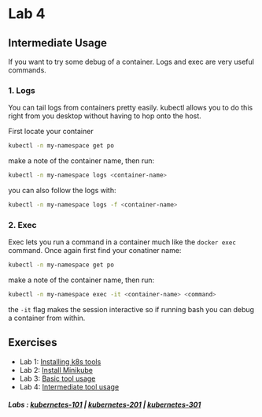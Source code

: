 # Lab 4

## Intermediate Usage

If you want to try some debug of a container. Logs and exec are very useful commands.

### 1. Logs

You can tail logs from containers pretty easily. kubectl allows you to do this right from you desktop without having to hop onto the host.

First locate your container

```bash
kubectl -n my-namespace get po
```

make a note of the container name, then run:

```bash
kubectl -n my-namespace logs <container-name>
```

you can also follow the logs with:

```bash
kubectl -n my-namespace logs -f <container-name>
```

### 2. Exec

Exec lets you run a command in a container much like the ```docker exec``` command. Once again first find your conatiner name:

```bash
kubectl -n my-namespace get po
```

make a note of the container name, then run:

```bash
kubectl -n my-namespace exec -it <container-name> <command>
```

the ```-it``` flag makes the session interactive so if running bash you can debug a container from within.

## Exercises

- Lab 1: [Installing k8s tools](/kubernetes-101/labs/00-tools.md)
- Lab 2: [Install Minikube](/kubernetes-101/labs/01-minikube.md)
- Lab 3: [Basic tool usage](/kubernetes-101/labs/02-basic-usage.md)
- Lab 4: [Intermediate tool usage](/kubernetes-101/labs/03-intermediate-usage.md)

##### Labs : [kubernetes-101](/kubernetes-101/) | [kubernetes-201](/kubernetes-201/) | [kubernetes-301](/kubernetes-301/)
